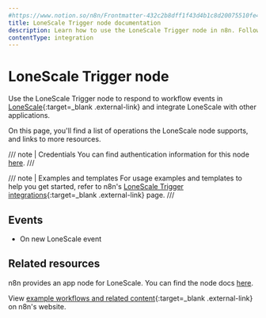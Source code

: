 ```yaml
---
#https://www.notion.so/n8n/Frontmatter-432c2b8dff1f43d4b1c8d20075510fe4
title: LoneScale Trigger node documentation
description: Learn how to use the LoneScale Trigger node in n8n. Follow technical documentation to integrate LoneScale Trigger node into your workflows.
contentType: integration
---
```


# LoneScale Trigger node

Use the LoneScale Trigger node to respond to workflow events in [LoneScale](https://www.lonescale.com/){:target=_blank .external-link} and integrate LoneScale with other applications.

On this page, you'll find a list of operations the LoneScale node supports, and links to more resources.

/// note | Credentials
You can find authentication information for this node [here](/integrations/builtin/credentials/lonescale/).
///

/// note | Examples and templates
For usage examples and templates to help you get started, refer to n8n's [LoneScale Trigger integrations](https://n8n.io/integrations/lonescale-trigger/){:target=_blank .external-link} page.
///

## Events

- On new LoneScale event

## Related resources

n8n provides an app node for LoneScale. You can find the node docs [here](/integrations/builtin/app-nodes/n8n-nodes-base.lonescale/).

View [example workflows and related content](https://n8n.io/integrations/lonescale-trigger/){:target=_blank .external-link} on n8n's website.
